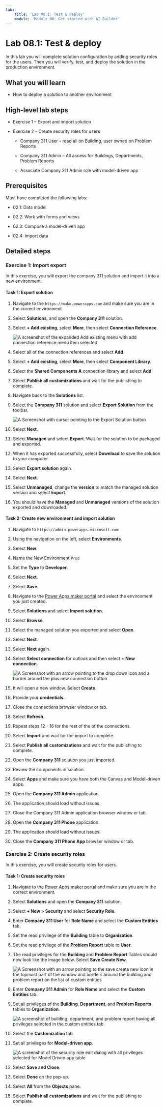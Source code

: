 ```yaml
---
lab:
    title: 'Lab 08.1: Test & deploy'
    module: 'Module 08: Get started with AI Builder'
---
```


# Lab 08.1: Test & deploy

In this lab you will complete solution configuration by adding security roles for the users. Then you will verify, test, and deploy the solution in the production environment.

## What you will learn

  - How to deploy a solution to another environment

## High-level lab steps

-   Exercise 1 – Export and import solution

-   Exercise 2 – Create security roles for users

    -   Company 311 User – read all on Building, user owned on Problem Reports

    -   Company 311 Admin – All access for Buildings, Departments, Problem
        Reports

    -   Associate Company 311 Admin role with model-driven app


## Prerequisites

Must have completed the following labs:

-   02.1: Data model

-   02.2: Work with forms and views

-   02.3: Compose a model-driven app

-   02.4: Import data

## Detailed steps

### Exercise 1: Import export

In this exercise, you will export the company 311 solution and import it into a new environment.

#### Task 1: Export solution

1.  Navigate to the `https://make.powerapps.com` and make sure you are in the correct environment.

2.  Select **Solutions**, and open the **Company 311** solution.

3.  Select **+ Add existing**, select **More**, then select **Connection Reference**.

    ![A screenshot of the expanded Add existing menu with add connection reference menu item selected](06/media/Lab6-Ex1-Task1-1.png)

4.  Select all of the connection references and select **Add**.

5.  Select **+ Add existing**, select **More**, then select **Component Library**.

6.  Select the **Shared Components A** connection library and select **Add**.

7.  Select **Publish all customizations** and wait for the publishing to complete.

8.  Navigate back to the **Solutions** list. 

9.  Select the **Company 311** solution and select **Export Solution** from the toolbar.

    ![A Screenshot with cursor pointing to the Export Solution button](06/media/Lab6-Ex1-Task1-2.png) 

10.  Select **Next**.

8.  Select **Managed** and select **Export**. Wait for the solution to be packaged and exported.

9.  When it has exported successfully, select **Download** to save the solution to your computer. 

10. Select **Export solution** again. 

11. Select **Next**. 

12. Select **Unmanaged**, change the **version** to match the managed solution version and select **Export**. 

13. You should have the **Managed** and **Unmanaged** versions of the solution exported and downloaded.


#### Task 2: Create new environment and import solution

1. Navigate to `https://admin.powerapps.microsoft.com`

2. Using the navigation on the left, select **Environments**.

3. Select **New**.

4. Name the New Environment `Prod`

5. Set the **Type** to **Developer**.

6. Select **Next**.

7. Select **Save**. 

8.  Navigate to the [Power Apps maker portal](https://make.powerapps.com/) and select the environment you just created.

9.  Select **Solutions** and select **Import solution**.

10.  Select **Browse**.

11.  Select the managed solution you exported and select **Open**.

12. Select **Next**. 

13. Select **Next** again. 

14. Select **Select connection** for outlook and then select **+ New connection**.

    ![A Screenshot with an arrow pointing to the drop down icon and a border around the plus new connection button](06/media/Lab6-Ex1-Task2-2.png)

15. It will open a new window. Select **Create**.

16. Provide your **credentials**.

17. Close the connections browser window or tab.

18. Select **Refresh**.

19. Repeat steps 12 - 16 for the rest of the of the connections.

20. Select **Import** and wait for the import to complete.

21. Select **Publish all customizations** and wait for the publishing to complete.

22. Open the **Company 311** solution you just imported.

23. Review the components in solution.

24. Select **Apps** and make sure you have both the Canvas and Model-driven apps.

25. Open the **Company 311 Admin** application.

26. The application should load without issues.

27. Close the Company 311 Admin application browser window or tab.

28. Open the **Company 311 Phone** application.

29. The application should load without issues.

30. Close the **Company 311 Phone App** browser window or tab.

### Exercise 2: Create security roles

In this exercise, you will create security roles for users.

#### Task 1: Create security roles

1.  Navigate to the [Power Apps maker portal](https://make.powerapps.com/) and
    make sure you are in the correct environment.

2.  Select **Solutions** and open the **Company 311** solution.

3.  Select **+ New \> Security** and select **Security Role**.

4.  Enter **Company 311 User** for **Role Name** and select the **Custom
    Entities** tab.

5.  Set the read privilege of the **Building** table to **Organization**.

6.  Set the read privilege of the **Problem Report** table to **User**.

7.  The read privileges for the **Building** and **Problem Report** Tables
    should now look like the image below. Select **Save Create New**.

    ![A Screenshot with an arrow pointing to the save create new icon in the topmost part of the window and borders around the building and problem report on the list of custom entities](06/media/Lab6-Ex2-Task1-1.png)

8.  Enter **Company 311 Admin** for **Role Name** and select the **Custom
    Entities** tab.

9.  Set all privileges of the **Building**, **Department**, and **Problem
    Reports** tables to **Organization**.

    ![A screenshot of building, department, and problem report having all privileges selected in the custom entities tab](06/media/Lab6-Ex2-Task1-2.png)

10. Select the **Customization** tab.

11. Set all privileges for **Model-driven app**.

    ![A screenshot of the security role edit dialog with all privileges selected for Model Driven app table](06/media/Lab6-Ex2-Task1-3.png)

12. Select **Save and Close**.

13. Select **Done** on the pop-up.

14. Select **All** from the **Objects** pane.

15. Select **Publish all customizations** and wait for the publishing to
    complete.
